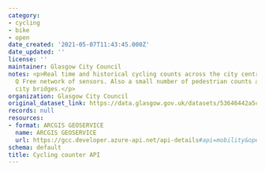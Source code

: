 ```yaml
---
category:
- cycling
- bike
- open
date_created: '2021-05-07T11:43:45.000Z'
date_updated: ''
license: ''
maintainer: Glasgow City Council
notes: <p>Real time and historical cycling counts across the city centre using the
  Q Free network of sensors. Also a small number of pedestrian counts across some
  city bridges.</p>
organization: Glasgow City Council
original_dataset_link: https://data.glasgow.gov.uk/datasets/53646442a5c14905b127b39148fb1089
records: null
resources:
- format: ARCGIS GEOSERVICE
  name: ARCGIS GEOSERVICE
  url: https://gcc.developer.azure-api.net/api-details#api=mobility&operation=get-mobility-measurements
schema: default
title: Cycling counter API
---
```


